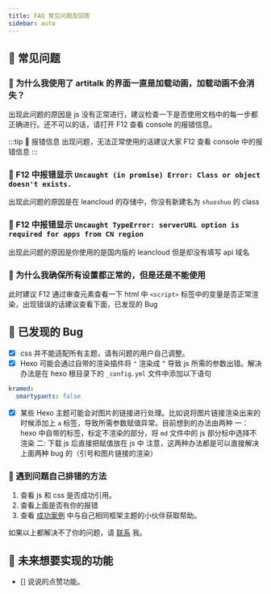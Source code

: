```yaml
---
title: FAQ 常见问题及回答
sidebar: auto
---
```


## 🔨 常见问题

### 🔨 为什么我使用了 artitalk 的界面一直是加载动画，加载动画不会消失？

出现此问题的原因是 js 没有正常进行，建议检查一下是否使用文档中的每一步都正确进行。还不可以的话，请打开 F12 查看 console 的报错信息。

:::tip 🔨 报错信息
出现问题，无法正常使用的话建议大家 F12 查看 console 中的报错信息
:::

### 🔨 F12 中报错显示 `Uncaught (in promise) Error: Class or object doesn't exists.`

出现此问题的原因是在 leancloud 的存储中，你没有新建名为 `shuoshuo` 的 class

### 🔨 F12 中报错显示 `Uncaught TypeError: serverURL option is required for apps from CN region`

出现此问题的原因是你使用的是国内版的 leancloud 但是却没有填写 api 域名

### 🔨 为什么我确保所有设置都正常的，但是还是不能使用

此时建议 F12 通过审查元素查看一下 html 中 `<script>` 标签中的变量是否正常渲染，出现错误的话建议查看下面，已发现的 Bug

## 🔨 已发现的 Bug

* [x] css 并不能适配所有主题，请有问题的用户自己调整。
* [x] Hexo 可能会通过自带的渲染插件将 `"` 渲染成 `“` 导致 js 所需的参数出错。解决办法是在 hexo 根目录下的 `_config.yml` 文件中添加以下语句

```yaml
kramed:
  smartypants: false
```

* [x] 某些 Hexo 主题可能会对图片的链接进行处理。比如说将图片链接渲染出来的时候添加上 `a` 标签，导致所需参数赋值异常。目前想到的办法由两种
一：hexo 中自带的标签，标定不渲染的部分，将 `md` 文件中的 js 部分标中选择不渲染
二: 下载 js 后直接把赋值放在 js 中
注意，这两种办法都是可以直接解决上面两种 bug 的（引号和图片链接的渲染）

### 🔨 遇到问题自己排错的方法

1. 查看 js 和 css 是否成功引用。
2. 查看上面是否有你的报错
3. 查看 [成功案例](/links) 中与自己相同框架主题的小伙伴获取帮助。

如果以上都解决不了你的问题，请 [联系](/contact) 我。

## 🚩 未来想要实现的功能

- [] 说说的点赞功能。

<ins class="adsbygoogle"
     style="display:block"
     data-ad-format="fluid"
     data-ad-layout-key="-fb+5w+4e-db+86"
     data-ad-client="ca-pub-9420537843748923"
     data-ad-slot="8405286900"></ins>
<script>
     (adsbygoogle = window.adsbygoogle || []).push({});
</script>
